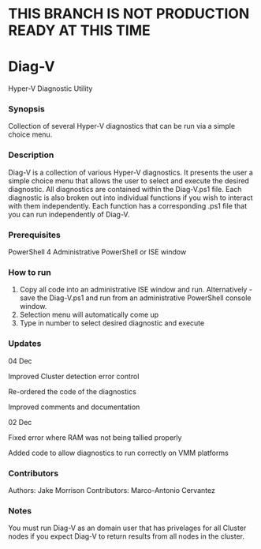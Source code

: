 # THIS BRANCH IS NOT PRODUCTION READY AT THIS TIME

# Diag-V
Hyper-V Diagnostic Utility

### Synopsis

Collection of several Hyper-V diagnostics that can be run via a simple choice menu.

### Description

Diag-V is a collection of various Hyper-V diagnostics. It presents the user a simple choice menu that allows the user to select and execute the desired diagnostic. All diagnostics are contained within the Diag-V.ps1 file.  Each diagnostic is also broken out into individual functions if you wish to interact with them independently. Each function has a corresponding .ps1 file that you can run independently of Diag-V.

### Prerequisites
PowerShell 4
Administrative PowerShell or ISE window

### How to run

1. Copy all code into an administrative ISE window and run.
    Alternatively - save the Diag-V.ps1 and run from an administrative PowerShell console window.
2. Selection menu will automatically come up
3. Type in number to select desired diagnostic and execute

### Updates
04 Dec

Improved Cluster detection error control

Re-ordered the code of the diagnostics

Improved comments and documentation

02 Dec

Fixed error where RAM was not being tallied properly

Added code to allow diagnostics to run correctly on VMM platforms

### Contributors

Authors: Jake Morrison
Contributors: Marco-Antonio Cervantez

### Notes

You must run Diag-V as an domain user that has privelages for all Cluster nodes if you expect Diag-V to return results from all nodes in the cluster.